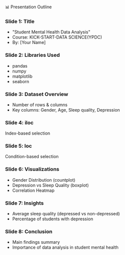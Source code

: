 📊 Presentation Outline

### Slide 1: Title
- "Student Mental Health Data Analysis"
- Course: KICK-START-DATA SCIENCE(YPDC)
- By: [Your Name]

### Slide 2: Libraries Used
- pandas
- numpy
- matplotlib
- seaborn

### Slide 3: Dataset Overview
- Number of rows & columns
- Key columns: Gender, Age, Sleep quality, Depression

### Slide 4: iloc 
Index-based selection

### Slide 5: loc 
Condition-based selection

### Slide 6: Visualizations
- Gender Distribution (countplot)
- Depression vs Sleep Quality (boxplot)
- Correlation Heatmap

### Slide 7: Insights
- Average sleep quality (depressed vs non-depressed)
- Percentage of students with depression

### Slide 8: Conclusion
- Main findings summary
- Importance of data analysis in student mental health
